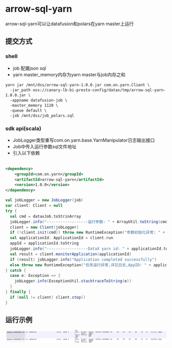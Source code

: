 # arrow-sql-yarn

arrow-sql-yarn可以让datafusion和polars在yarn master上运行

## 提交方式

### shell
* job 配置json sql
* yarn master_memory内存为yarn master与job内存之和

```shell
yarn jar /mnt/dss/arrow-sql-yarn-1.0.0.jar com.on.yarn.Client \
  -jar_path oss://canary-lb-bi-presto-config/datax/tmp/arrow-sql-yarn-1.0.0.jar \
  -appname datafusion-job \
  -master_memory 1120 \
  -queue default \
  -job /mnt/dss/job_polars.sql 
```

### sdk api(scala)

* JobLogger类型重写com.on.yarn.base.YarnManipulator日志输出接口
* Job中传入运行参数sql文件地址
* 引入以下依赖

```xml

<dependency>
    <groupId>com.on.yarn</groupId>
    <artifactId>arrow-sql-yarn</artifactId>
    <version>1.0.0</version>
</dependency>
```

```scala
val jobLogger = new JobLogger(job)
var client: Client = null
try {
  val cmd = dataxJob.toStrinArray
  jobLogger.info("------------------运行参数: " + ArrayUtil.toString(cmd))
  client = new Client(jobLogger)
  if (!client.init(cmd)) throw new RuntimeException("参数初始化异常: " + dataxJob)
  val applicationId: ApplicationId = client.run
  appId = applicationId.toString
  jobLogger.info("------------------DataX yarn id: " + applicationId.toString)
  val result = client.monitorApplication(applicationId)
  if (result) jobLogger.info("Application completed successfully")
  else throw new RuntimeException("任务运行异常,详见日志,AppID: " + applicationId)
} catch {
  case e: Exception => {
    jobLogger.info(ExceptionUtil.stacktraceToString(e))
  }
} finally {
  if (null != client) client.stop()
}

```

## 运行示例

![image](./image.jpeg)

